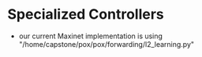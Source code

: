 # Specialized Controllers

* our current Maxinet implementation is using "/home/capstone/pox/pox/forwarding/l2_learning.py"
